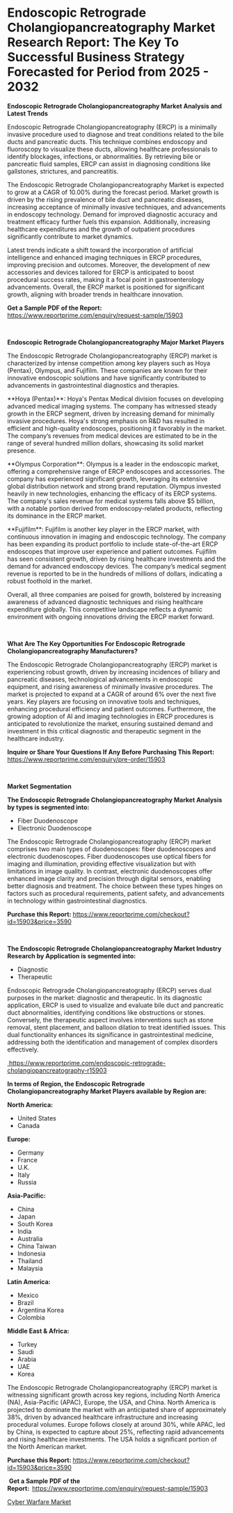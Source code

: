 <p><h1>Endoscopic Retrograde Cholangiopancreatography Market Research Report: The Key To Successful Business Strategy Forecasted for Period from 2025 - 2032</h1></p><p><strong>Endoscopic Retrograde Cholangiopancreatography Market Analysis and Latest Trends</strong></p>
<p><p>Endoscopic Retrograde Cholangiopancreatography (ERCP) is a minimally invasive procedure used to diagnose and treat conditions related to the bile ducts and pancreatic ducts. This technique combines endoscopy and fluoroscopy to visualize these ducts, allowing healthcare professionals to identify blockages, infections, or abnormalities. By retrieving bile or pancreatic fluid samples, ERCP can assist in diagnosing conditions like gallstones, strictures, and pancreatitis.</p><p>The Endoscopic Retrograde Cholangiopancreatography Market is expected to grow at a CAGR of 10.00% during the forecast period. Market growth is driven by the rising prevalence of bile duct and pancreatic diseases, increasing acceptance of minimally invasive techniques, and advancements in endoscopy technology. Demand for improved diagnostic accuracy and treatment efficacy further fuels this expansion. Additionally, increasing healthcare expenditures and the growth of outpatient procedures significantly contribute to market dynamics.</p><p>Latest trends indicate a shift toward the incorporation of artificial intelligence and enhanced imaging techniques in ERCP procedures, improving precision and outcomes. Moreover, the development of new accessories and devices tailored for ERCP is anticipated to boost procedural success rates, making it a focal point in gastroenterology advancements. Overall, the ERCP market is positioned for significant growth, aligning with broader trends in healthcare innovation.</p></p>
<p><strong>Get a Sample PDF of the Report:&nbsp;</strong> <a href="https://www.reportprime.com/enquiry/request-sample/15903?utm_campaign=3504&utm_medium=2&utm_source=Github&utm_content=ia&utm_term=20032025&utm_id=endoscopic-retrograde-cholangiopancreatography">https://www.reportprime.com/enquiry/request-sample/15903</a></p>
<p>&nbsp;</p>
<p><strong>Endoscopic Retrograde Cholangiopancreatography Major Market Players</strong></p>
<p><p>The Endoscopic Retrograde Cholangiopancreatography (ERCP) market is characterized by intense competition among key players such as Hoya (Pentax), Olympus, and Fujifilm. These companies are known for their innovative endoscopic solutions and have significantly contributed to advancements in gastrointestinal diagnostics and therapies.</p><p>**Hoya (Pentax)**: Hoya's Pentax Medical division focuses on developing advanced medical imaging systems. The company has witnessed steady growth in the ERCP segment, driven by increasing demand for minimally invasive procedures. Hoya's strong emphasis on R&D has resulted in efficient and high-quality endoscopes, positioning it favorably in the market. The company’s revenues from medical devices are estimated to be in the range of several hundred million dollars, showcasing its solid market presence.</p><p>**Olympus Corporation**: Olympus is a leader in the endoscopic market, offering a comprehensive range of ERCP endoscopes and accessories. The company has experienced significant growth, leveraging its extensive global distribution network and strong brand reputation. Olympus invested heavily in new technologies, enhancing the efficacy of its ERCP systems. The company's sales revenue for medical systems falls above $5 billion, with a notable portion derived from endoscopy-related products, reflecting its dominance in the ERCP market.</p><p>**Fujifilm**: Fujifilm is another key player in the ERCP market, with continuous innovation in imaging and endoscopic technology. The company has been expanding its product portfolio to include state-of-the-art ERCP endoscopes that improve user experience and patient outcomes. Fujifilm has seen consistent growth, driven by rising healthcare investments and the demand for advanced endoscopy devices. The company’s medical segment revenue is reported to be in the hundreds of millions of dollars, indicating a robust foothold in the market.</p><p>Overall, all three companies are poised for growth, bolstered by increasing awareness of advanced diagnostic techniques and rising healthcare expenditure globally. This competitive landscape reflects a dynamic environment with ongoing innovations driving the ERCP market forward.</p></p>
<p>&nbsp;</p>
<p><strong>What Are The Key Opportunities For Endoscopic Retrograde Cholangiopancreatography Manufacturers?</strong></p>
<p><p>The Endoscopic Retrograde Cholangiopancreatography (ERCP) market is experiencing robust growth, driven by increasing incidences of biliary and pancreatic diseases, technological advancements in endoscopic equipment, and rising awareness of minimally invasive procedures. The market is projected to expand at a CAGR of around 6% over the next five years. Key players are focusing on innovative tools and techniques, enhancing procedural efficiency and patient outcomes. Furthermore, the growing adoption of AI and imaging technologies in ERCP procedures is anticipated to revolutionize the market, ensuring sustained demand and investment in this critical diagnostic and therapeutic segment in the healthcare industry.</p></p>
<p><strong>Inquire or Share Your Questions If Any Before Purchasing This Report:</strong> <a href="https://www.reportprime.com/enquiry/pre-order/15903?utm_campaign=3504&utm_medium=2&utm_source=Github&utm_content=ia&utm_term=20032025&utm_id=endoscopic-retrograde-cholangiopancreatography">https://www.reportprime.com/enquiry/pre-order/15903</a></p>
<p>&nbsp;</p>
<p><strong>Market Segmentation</strong></p>
<p><strong>The Endoscopic Retrograde Cholangiopancreatography Market Analysis by types is segmented into:</strong></p>
<p><ul><li>Fiber Duodenoscope</li><li>Electronic Duodenoscope</li></ul></p>
<p><p>The Endoscopic Retrograde Cholangiopancreatography (ERCP) market comprises two main types of duodenoscopes: fiber duodenoscopes and electronic duodenoscopes. Fiber duodenoscopes use optical fibers for imaging and illumination, providing effective visualization but with limitations in image quality. In contrast, electronic duodenoscopes offer enhanced image clarity and precision through digital sensors, enabling better diagnosis and treatment. The choice between these types hinges on factors such as procedural requirements, patient safety, and advancements in technology within gastrointestinal diagnostics.</p></p>
<p><strong>Purchase this Report:&nbsp;</strong><a href="https://www.reportprime.com/checkout?id=15903&price=3590&utm_campaign=3504&utm_medium=2&utm_source=Github&utm_content=ia&utm_term=20032025&utm_id=endoscopic-retrograde-cholangiopancreatography">https://www.reportprime.com/checkout?id=15903&price=3590</a></p>
<p>&nbsp;</p>
<p><strong>The Endoscopic Retrograde Cholangiopancreatography Market Industry Research by Application is segmented into:</strong></p>
<p><ul><li>Diagnostic</li><li>Therapeutic</li></ul></p>
<p><p>Endoscopic Retrograde Cholangiopancreatography (ERCP) serves dual purposes in the market: diagnostic and therapeutic. In its diagnostic application, ERCP is used to visualize and evaluate bile duct and pancreatic duct abnormalities, identifying conditions like obstructions or stones. Conversely, the therapeutic aspect involves interventions such as stone removal, stent placement, and balloon dilation to treat identified issues. This dual functionality enhances its significance in gastrointestinal medicine, addressing both the identification and management of complex disorders effectively.</p></p>
<p><a href="https://www.reportprime.com/endoscopic-retrograde-cholangiopancreatography-r15903?utm_campaign=3504&utm_medium=2&utm_source=Github&utm_content=ia&utm_term=20032025&utm_id=endoscopic-retrograde-cholangiopancreatography">&nbsp;https://www.reportprime.com/endoscopic-retrograde-cholangiopancreatography-r15903</a></p>
<p><strong>In terms of Region, the Endoscopic Retrograde Cholangiopancreatography Market Players available by Region are:</strong></p>
<p>
    <p> <strong> North America: </strong>
        <ul>
            <li>United States</li>
            <li>Canada</li>
        </ul>
        </p> 
    <p> <strong> Europe: </strong>
        <ul>
            <li>Germany</li>
            <li>France</li>
            <li>U.K.</li>
            <li>Italy</li>
            <li>Russia</li>
        </ul>
        </p> 
    <p> <strong> Asia-Pacific: </strong>
        <ul>
            <li>China</li>
            <li>Japan</li>
            <li>South Korea</li>
            <li>India</li>
            <li>Australia</li>
            <li>China Taiwan</li>
            <li>Indonesia</li>
            <li>Thailand</li>
            <li>Malaysia</li>
        </ul>
        </p> 
    <p> <strong> Latin America: </strong>
        <ul>
            <li>Mexico</li>
            <li>Brazil</li>
            <li>Argentina Korea</li>
            <li>Colombia</li>
        </ul>
        </p> 
    <p> <strong> Middle East & Africa: </strong>
        <ul>
            <li>Turkey</li>
            <li>Saudi</li>
            <li>Arabia</li>
            <li>UAE</li>
            <li>Korea</li>
        </ul>
    </p>
    </p>
<p><p>The Endoscopic Retrograde Cholangiopancreatography (ERCP) market is witnessing significant growth across key regions, including North America (NA), Asia-Pacific (APAC), Europe, the USA, and China. North America is projected to dominate the market with an anticipated share of approximately 38%, driven by advanced healthcare infrastructure and increasing procedural volumes. Europe follows closely at around 30%, while APAC, led by China, is expected to capture about 25%, reflecting rapid advancements and rising healthcare investments. The USA holds a significant portion of the North American market.</p></p>
<p><strong>Purchase this Report: </strong><a href="https://www.reportprime.com/checkout?id=15903&price=3590&utm_campaign=3504&utm_medium=2&utm_source=Github&utm_content=ia&utm_term=20032025&utm_id=endoscopic-retrograde-cholangiopancreatography">https://www.reportprime.com/checkout?id=15903&price=3590</a></p>
<p>&nbsp;<strong>Get a Sample PDF of the Report:&nbsp;&nbsp;</strong><a href="https://www.reportprime.com/enquiry/request-sample/15903?utm_campaign=3504&utm_medium=2&utm_source=Github&utm_content=ia&utm_term=20032025&utm_id=endoscopic-retrograde-cholangiopancreatography">https://www.reportprime.com/enquiry/request-sample/15903</a></p>
<p><strong></strong></p>
<p><p><a href="https://github.com/marlanamarvn/Market-Research-Report-List-1/blob/main/cyber-warfare-market.md?utm_campaign=3504&utm_medium=2&utm_source=Github&utm_content=ia&utm_term=20032025&utm_id=endoscopic-retrograde-cholangiopancreatography">Cyber Warfare Market</a></p></p>